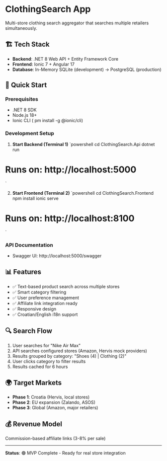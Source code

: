 ﻿# ClothingSearch App

Multi-store clothing search aggregator that searches multiple retailers simultaneously.

## 🏗️ Tech Stack
- **Backend**: .NET 8 Web API + Entity Framework Core
- **Frontend**: Ionic 7 + Angular 17
- **Database**: In-Memory SQLite (development) → PostgreSQL (production)

## 🚀 Quick Start

### Prerequisites
- .NET 8 SDK
- Node.js 18+
- Ionic CLI (
pm install -g @ionic/cli)

### Development Setup

1. **Start Backend (Terminal 1)**
`powershell
cd ClothingSearch.Api
dotnet run
# Runs on: http://localhost:5000
`

2. **Start Frontend (Terminal 2)**
`powershell
cd ClothingSearch.Frontend
npm install
ionic serve
# Runs on: http://localhost:8100
`

### API Documentation
- Swagger UI: http://localhost:5000/swagger

## 📊 Features
- ✅ Text-based product search across multiple stores
- ✅ Smart category filtering
- ✅ User preference management
- ✅ Affiliate link integration ready
- ✅ Responsive design
- ✅ Croatian/English i18n support

## 🔍 Search Flow
1. User searches for "Nike Air Max"
2. API searches configured stores (Amazon, Hervis mock providers)
3. Results grouped by category: "Shoes (4) | Clothing (2)"
4. User clicks category to filter results
5. Results cached for 6 hours

## 🌍 Target Markets
- **Phase 1**: Croatia (Hervis, local stores)
- **Phase 2**: EU expansion (Zalando, ASOS)
- **Phase 3**: Global (Amazon, major retailers)

## 💰 Revenue Model
Commission-based affiliate links (3-8% per sale)

---
**Status**: 🟢 MVP Complete - Ready for real store integration

